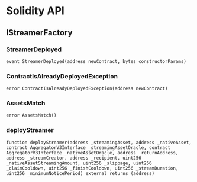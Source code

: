 # Solidity API

## IStreamerFactory

### StreamerDeployed

```solidity
event StreamerDeployed(address newContract, bytes constructorParams)
```

### ContractIsAlreadyDeployedException

```solidity
error ContractIsAlreadyDeployedException(address newContract)
```

### AssetsMatch

```solidity
error AssetsMatch()
```

### deployStreamer

```solidity
function deployStreamer(address _streamingAsset, address _nativeAsset, contract AggregatorV3Interface _streamingAssetOracle, contract AggregatorV3Interface _nativeAssetOracle, address _returnAddress, address _streamCreator, address _recipient, uint256 _nativeAssetStreamingAmount, uint256 _slippage, uint256 _claimCooldown, uint256 _finishCooldown, uint256 _streamDuration, uint256 _minimumNoticePeriod) external returns (address)
```

